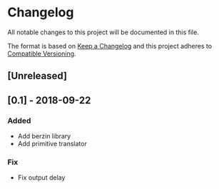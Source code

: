 # Changelog

All notable changes to this project will be documented in this file.

The format is based on [Keep a Changelog](http://keepachangelog.com/en/1.0.0/)
and this project adheres to
[Compatible Versioning](https://github.com/staltz/comver).

## [Unreleased]

## [0.1] - 2018-09-22
### Added
- Add berzin library
- Add primitive translator

### Fix
- Fix output delay